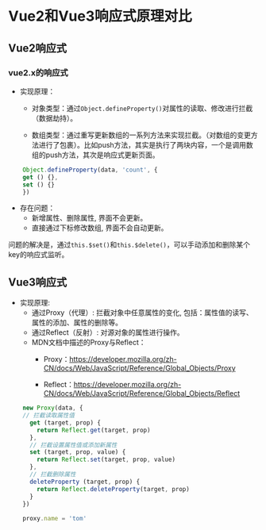# Vue2和Vue3响应式原理对比

## Vue2响应式

### vue2.x的响应式

- 实现原理：
    - 对象类型：通过`Object.defineProperty()`对属性的读取、修改进行拦截（数据劫持）。
    
    - 数组类型：通过重写更新数组的一系列方法来实现拦截。（对数组的变更方法进行了包裹）。比如push方法，其实是执行了两块内容，一个是调用数组的push方法，其次是响应式更新页面。

```js
    Object.defineProperty(data, 'count', {
    get () {}, 
    set () {}
    })
```

- 存在问题：
    - 新增属性、删除属性, 界面不会更新。
    - 直接通过下标修改数组, 界面不会自动更新。

问题的解决是，通过`this.$set()`和`this.$delete()`，可以手动添加和删除某个key的响应式监听。

## Vue3响应式

- 实现原理: 
    - 通过Proxy（代理）:  拦截对象中任意属性的变化, 包括：属性值的读写、属性的添加、属性的删除等。
    - 通过Reflect（反射）:  对源对象的属性进行操作。
    - MDN文档中描述的Proxy与Reflect：
        - Proxy：https://developer.mozilla.org/zh-CN/docs/Web/JavaScript/Reference/Global_Objects/Proxy
        
        - Reflect：https://developer.mozilla.org/zh-CN/docs/Web/JavaScript/Reference/Global_Objects/Reflect

```js
    new Proxy(data, {
    // 拦截读取属性值
      get (target, prop) {
        return Reflect.get(target, prop)
      },
      // 拦截设置属性值或添加新属性
      set (target, prop, value) {
        return Reflect.set(target, prop, value)
      },
      // 拦截删除属性
      deleteProperty (target, prop) {
        return Reflect.deleteProperty(target, prop)
      }
    })
    
    proxy.name = 'tom'   
```
